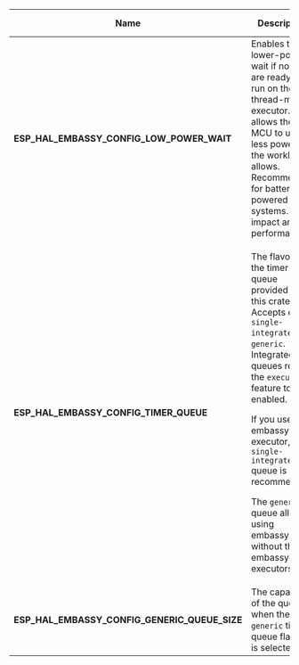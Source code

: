 
| Name | Description | Default value | Allowed value |
|------|-------------|---------------|---------------|
|**ESP_HAL_EMBASSY_CONFIG_LOW_POWER_WAIT**|Enables the lower-power wait if no tasks are ready to run on the thread-mode executor. This allows the MCU to use less power if the workload allows. Recommended for battery-powered systems. May impact analog performance.|true|-
|**ESP_HAL_EMBASSY_CONFIG_TIMER_QUEUE**|<p>The flavour of the timer queue provided by this crate. Accepts either `single-integrated` or `generic`. Integrated queues require the `executors` feature to be enabled.</p><p>If you use embassy-executor, the `single-integrated` queue is recommended.</p><p>The `generic` queue allows using embassy-time without the embassy executors.</p>|single-integrated|-
|**ESP_HAL_EMBASSY_CONFIG_GENERIC_QUEUE_SIZE**|The capacity of the queue when the `generic` timer queue flavour is selected.|64|Positive integer
